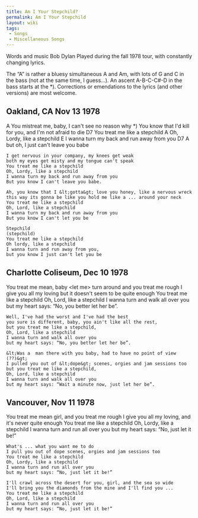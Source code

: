 ```yaml
---
title: Am I Your Stepchild?
permalink: Am I Your Stepchild
layout: wiki
tags:
 - Songs
 - Miscellaneous Songs
---
```


Words and music Bob Dylan
Played during the fall 1978 tour, with constantly changing lyrics.

The “A” is rather a bluesy simultaneous A and Am, with lots of G and C
in the bass (not at the same time, I guess...).
An ascent A-B-C-C\#-D in the bass starts at the \*).
Corrections or emendations to the lyrics (and other versions) are most
welcome.

<h2 class="songversion">
Oakland, CA Nov 13 1978

</h2>
    A
    You mistreat me, baby, I can't see no reason why
                                            *)
    You know that I'd kill for you, and I'm not afraid to die
                        D7
    You treat me like a stepchild
                      A
    Oh, Lordy, like a stepchild
            E
    I wanna turn my back and run away from you
        D7                         A
    but oh, I just can't leave you babe

    I get nervous in your company, my knees get weak
    both my eyes get misty and my tongue can't speak
    You treat me like a stepchild
    Oh, Lordy, like a stepchild
    I wanna turn my back and run away from you
    But you know I can't leave you babe.

    Ah, you know that I &lt;gotta&gt; love you honey, like a nervous wreck
    this way its gonna be like you hold me like a ... around your neck
    You treat me like a stepchild
    Oh, Lord, like a stepchild
    I wanna turn my back and run away from you
    But you know I can't let you be

    Stepchild
    (stepchild)
    You treat me like a stepchild
    Oh lordy, like a stepchild
    I wanna turn and run away from you,
    but you know I just can't let you be

<h2 class="songversion">
Charlotte Coliseum, Dec 10 1978

</h2>
    You treat me mean, baby &lt;let me&gt; turn around and you treat me rough
    I give you all my loving but it doesn't seem to be quite enough
    You treat me like a stepchild
    Oh, Lord, like a stepchild
    I wanna turn and walk all over you
    but my heart says: “No, you better let her be”.

    Well, I've had the worst and I've had the best
    you sure is different, baby, you ain't like all the rest,
    but you treat me like a stepchild,
    Oh, Lord, like a stepchild
    I wanna turn and walk all over you
    but my heart says: “No, you better let her be”.

    &lt;Was a  man there with you baby, had to have no point of view (??)&gt;
    I pulled you out of &lt;dope&gt; scenes, orgies and jam sessions too
    but you treat me like a stepchild,
    Oh, Lord, like a stepchild
    I wanna turn and walk all over you
    but my heart says: “Wait a minute now, just let her be”.

<h2 class="songversion">
Vancouver, Nov 11 1978

</h2>
    You treat me mean girl, and you treat me rough
    I give you all my loving, and it's never quite enough
    You treat me like a stepchild
    Oh, Lordy, like a stepchild
    I wanna turn and run all over you
    but my heart says: “No, just let it be!”

    What's ... what you want me to do
    I pull you out of dope scenes, orgies and jam sessions too
    You treat me like a stepchild
    Oh, Lordy, like a stepchild
    I wanna turn and run all over you
    but my heart says: “No, just let it be!”

    I'll crawl across the desert for you, girl, and the sea so wide
    I'll bring you the diamonds from the mine and I'll find you ...
    You treat me like a stepchild
    Oh, Lord, like a stepchild
    I wanna turn and run all over you
    but my heart says: “No, just let it be!”
